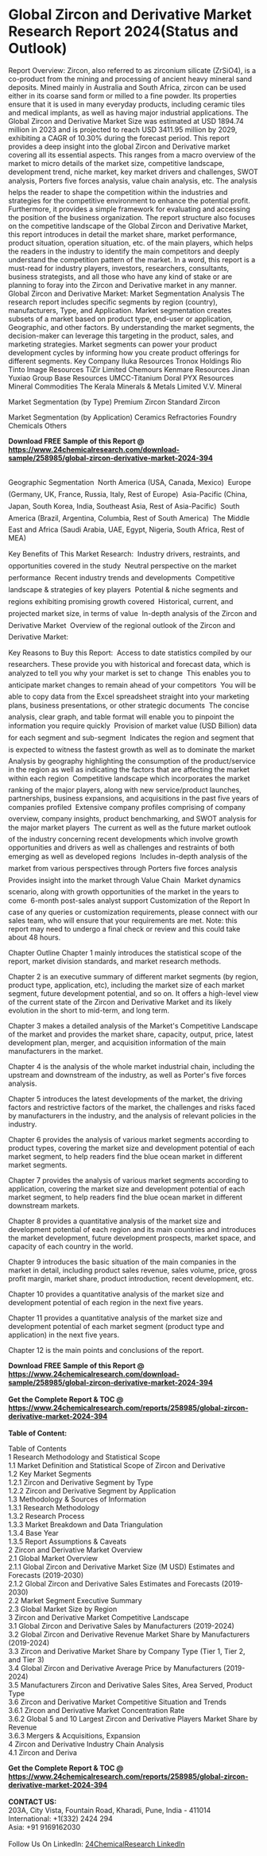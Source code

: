 <h1>Global Zircon and Derivative Market Research Report 2024(Status and Outlook)</h1><p>Report Overview:
Zircon, also referred to as zirconium silicate (ZrSiO4), is a co-product from the mining and processing of ancient heavy mineral sand deposits. Mined mainly in Australia and South Africa, zircon can be used either in its coarse sand form or milled to a fine powder. Its properties ensure that it is used in many everyday products, including ceramic tiles and medical implants, as well as having major industrial applications.
The Global Zircon and Derivative Market Size was estimated at USD 1894.74  million in 2023 and is projected to reach USD 3411.95  million by 2029, exhibiting a CAGR of 10.30% during the forecast period. 
This report provides a deep insight into the global Zircon and Derivative market covering all its essential aspects. This ranges from a macro overview of the market to micro details of the market size, competitive landscape, development trend, niche market, key market drivers and challenges, SWOT analysis, Porters five forces analysis, value chain analysis, etc. 
The analysis helps the reader to shape the competition within the industries and strategies for the competitive environment to enhance the potential profit. Furthermore, it provides a simple framework for evaluating and accessing the position of the business organization. The report structure also focuses on the competitive landscape of the Global Zircon and Derivative Market, this report introduces in detail the market share, market performance, product situation, operation situation, etc. of the main players, which helps the readers in the industry to identify the main competitors and deeply understand the competition pattern of the market.
In a word, this report is a must-read for industry players, investors, researchers, consultants, business strategists, and all those who have any kind of stake or are planning to foray into the Zircon and Derivative market in any manner.
Global Zircon and Derivative Market: Market Segmentation Analysis
The research report includes specific segments by region (country), manufacturers, Type, and Application. Market segmentation creates subsets of a market based on product type, end-user or application, Geographic, and other factors. By understanding the market segments, the decision-maker can leverage this targeting in the product, sales, and marketing strategies. Market segments can power your product development cycles by informing how you create product offerings for different segments.
Key Company
Iluka Resources
Tronox Holdings
Rio Tinto
Image Resources
TiZir Limited
Chemours
Kenmare Resources
Jinan Yuxiao Group
Base Resources
UMCC-Titanium
Doral
PYX Resources
Mineral Commodities
The Kerala Minerals &amp; Metals Limited
V.V. Mineral</p><p>
Market Segmentation (by Type)
Premium Zircon
Standard Zircon</p><p>
Market Segmentation (by Application)
Ceramics
Refractories
Foundry
Chemicals
Others</p><div><b>Download FREE Sample of this Report @ 
            <a href="https://www.24chemicalresearch.com/download-sample/258985/global-zircon-derivative-market-2024-394">
            https://www.24chemicalresearch.com/download-sample/258985/global-zircon-derivative-market-2024-394</a></b></div><br><p>
Geographic Segmentation
 North America (USA, Canada, Mexico)
 Europe (Germany, UK, France, Russia, Italy, Rest of Europe)
 Asia-Pacific (China, Japan, South Korea, India, Southeast Asia, Rest of Asia-Pacific)
 South America (Brazil, Argentina, Columbia, Rest of South America)
 The Middle East and Africa (Saudi Arabia, UAE, Egypt, Nigeria, South Africa, Rest of MEA)</p><p>
Key Benefits of This Market Research:
 Industry drivers, restraints, and opportunities covered in the study
 Neutral perspective on the market performance
 Recent industry trends and developments
 Competitive landscape &amp; strategies of key players
 Potential &amp; niche segments and regions exhibiting promising growth covered
 Historical, current, and projected market size, in terms of value
 In-depth analysis of the Zircon and Derivative Market
 Overview of the regional outlook of the Zircon and Derivative Market:</p><p>
Key Reasons to Buy this Report:
 Access to date statistics compiled by our researchers. These provide you with historical and forecast data, which is analyzed to tell you why your market is set to change
 This enables you to anticipate market changes to remain ahead of your competitors
 You will be able to copy data from the Excel spreadsheet straight into your marketing plans, business presentations, or other strategic documents
 The concise analysis, clear graph, and table format will enable you to pinpoint the information you require quickly
 Provision of market value (USD Billion) data for each segment and sub-segment
 Indicates the region and segment that is expected to witness the fastest growth as well as to dominate the market
 Analysis by geography highlighting the consumption of the product/service in the region as well as indicating the factors that are affecting the market within each region
 Competitive landscape which incorporates the market ranking of the major players, along with new service/product launches, partnerships, business expansions, and acquisitions in the past five years of companies profiled
 Extensive company profiles comprising of company overview, company insights, product benchmarking, and SWOT analysis for the major market players
 The current as well as the future market outlook of the industry concerning recent developments which involve growth opportunities and drivers as well as challenges and restraints of both emerging as well as developed regions
 Includes in-depth analysis of the market from various perspectives through Porters five forces analysis
 Provides insight into the market through Value Chain
 Market dynamics scenario, along with growth opportunities of the market in the years to come
 6-month post-sales analyst support
Customization of the Report
In case of any queries or customization requirements, please connect with our sales team, who will ensure that your requirements are met.
Note: this report may need to undergo a final check or review and this could take about 48 hours.</p><p>
Chapter Outline
Chapter 1 mainly introduces the statistical scope of the report, market division standards, and market research methods.</p><p>
Chapter 2 is an executive summary of different market segments (by region, product type, application, etc), including the market size of each market segment, future development potential, and so on. It offers a high-level view of the current state of the Zircon and Derivative Market and its likely evolution in the short to mid-term, and long term.</p><p>
Chapter 3 makes a detailed analysis of the Market's Competitive Landscape of the market and provides the market share, capacity, output, price, latest development plan, merger, and acquisition information of the main manufacturers in the market.</p><p>
Chapter 4 is the analysis of the whole market industrial chain, including the upstream and downstream of the industry, as well as Porter's five forces analysis.</p><p>
Chapter 5 introduces the latest developments of the market, the driving factors and restrictive factors of the market, the challenges and risks faced by manufacturers in the industry, and the analysis of relevant policies in the industry.</p><p>
Chapter 6 provides the analysis of various market segments according to product types, covering the market size and development potential of each market segment, to help readers find the blue ocean market in different market segments.</p><p>
Chapter 7 provides the analysis of various market segments according to application, covering the market size and development potential of each market segment, to help readers find the blue ocean market in different downstream markets.</p><p>
Chapter 8 provides a quantitative analysis of the market size and development potential of each region and its main countries and introduces the market development, future development prospects, market space, and capacity of each country in the world.</p><p>
Chapter 9 introduces the basic situation of the main companies in the market in detail, including product sales revenue, sales volume, price, gross profit margin, market share, product introduction, recent development, etc.</p><p>
Chapter 10 provides a quantitative analysis of the market size and development potential of each region in the next five years.</p><p>
Chapter 11 provides a quantitative analysis of the market size and development potential of each market segment (product type and application) in the next five years.</p><p>
Chapter 12 is the main points and conclusions of the report.</p><p>
	
</p><div><b>Download FREE Sample of this Report @ 
            <a href="https://www.24chemicalresearch.com/download-sample/258985/global-zircon-derivative-market-2024-394">
            https://www.24chemicalresearch.com/download-sample/258985/global-zircon-derivative-market-2024-394</a></b></div><br><div><b>Get the Complete Report & TOC @ 
            <a href="https://www.24chemicalresearch.com/reports/258985/global-zircon-derivative-market-2024-394">
            https://www.24chemicalresearch.com/reports/258985/global-zircon-derivative-market-2024-394</a></b></div><br>
            <b>Table of Content:</b><p>Table of Contents<br />
1 Research Methodology and Statistical Scope<br />
1.1 Market Definition and Statistical Scope of Zircon and Derivative<br />
1.2 Key Market Segments<br />
1.2.1 Zircon and Derivative Segment by Type<br />
1.2.2 Zircon and Derivative Segment by Application<br />
1.3 Methodology & Sources of Information<br />
1.3.1 Research Methodology<br />
1.3.2 Research Process<br />
1.3.3 Market Breakdown and Data Triangulation<br />
1.3.4 Base Year<br />
1.3.5 Report Assumptions & Caveats<br />
2 Zircon and Derivative Market Overview<br />
2.1 Global Market Overview<br />
2.1.1 Global Zircon and Derivative Market Size (M USD) Estimates and Forecasts (2019-2030)<br />
2.1.2 Global Zircon and Derivative Sales Estimates and Forecasts (2019-2030)<br />
2.2 Market Segment Executive Summary<br />
2.3 Global Market Size by Region<br />
3 Zircon and Derivative Market Competitive Landscape<br />
3.1 Global Zircon and Derivative Sales by Manufacturers (2019-2024)<br />
3.2 Global Zircon and Derivative Revenue Market Share by Manufacturers (2019-2024)<br />
3.3 Zircon and Derivative Market Share by Company Type (Tier 1, Tier 2, and Tier 3)<br />
3.4 Global Zircon and Derivative Average Price by Manufacturers (2019-2024)<br />
3.5 Manufacturers Zircon and Derivative Sales Sites, Area Served, Product Type<br />
3.6 Zircon and Derivative Market Competitive Situation and Trends<br />
3.6.1 Zircon and Derivative Market Concentration Rate<br />
3.6.2 Global 5 and 10 Largest Zircon and Derivative Players Market Share by Revenue<br />
3.6.3 Mergers & Acquisitions, Expansion<br />
4 Zircon and Derivative Industry Chain Analysis<br />
4.1 Zircon and Deriva</p><div><b>Get the Complete Report & TOC @ 
            <a href="https://www.24chemicalresearch.com/reports/258985/global-zircon-derivative-market-2024-394">
            https://www.24chemicalresearch.com/reports/258985/global-zircon-derivative-market-2024-394</a></b></div><br><b>CONTACT US:</b><br>
            203A, City Vista, Fountain Road, Kharadi, Pune, India - 411014<br>
            International: +1(332) 2424 294<br>
            Asia: +91 9169162030 <br><br>
            Follow Us On LinkedIn: <a href="https://www.linkedin.com/company/24chemicalresearch/">24ChemicalResearch LinkedIn</a>